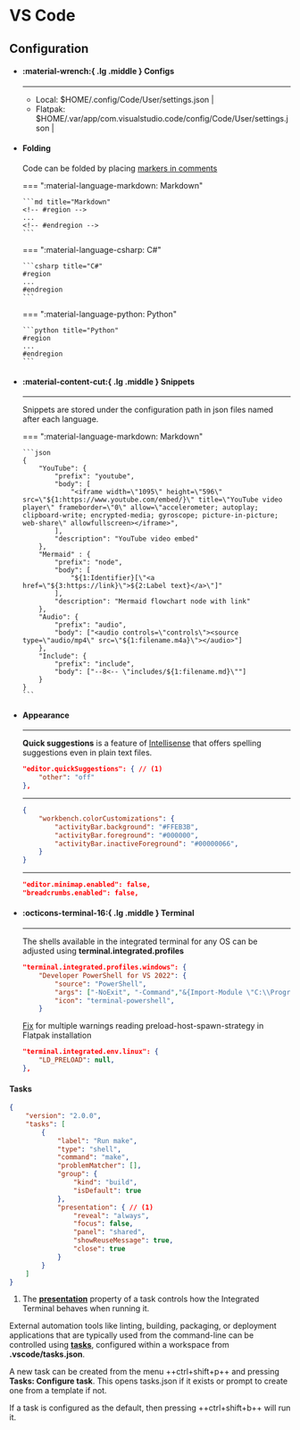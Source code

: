 # VS Code

## Configuration

<div class="grid cards" markdown>

-   #### :material-wrench:{ .lg .middle } Configs

    ---

    - Local: $HOME/.config/Code/User/settings.json                               |
    - Flatpak: $HOME/.var/app/com.visualstudio.code/config/Code/User/settings.json |


-   #### Folding

    Code can be folded by placing [markers in comments](https://code.visualstudio.com/docs/editor/codebasics#_folding)

    === ":material-language-markdown: Markdown"

        ```md title="Markdown"
        <!-- #region -->
        ...
        <!-- #endregion -->
        ```

    === ":material-language-csharp: C#"

        ```csharp title="C#"
        #region 
        ...
        #endregion
        ```

    === ":material-language-python: Python"

        ```python title="Python"
        #region
        ...
        #endregion
        ```

-   #### :material-content-cut:{ .lg .middle } Snippets

    ---

    Snippets are stored under the configuration path in json files named after each language.

    === ":material-language-markdown: Markdown"

        ```json
        {
            "YouTube": {
                "prefix": "youtube",
                "body": [
                    "<iframe width=\"1095\" height=\"596\" src=\"${1:https://www.youtube.com/embed/}\" title=\"YouTube video player\" frameborder=\"0\" allow=\"accelerometer; autoplay; clipboard-write; encrypted-media; gyroscope; picture-in-picture; web-share\" allowfullscreen></iframe>",
                ],
                "description": "YouTube video embed"
            },
            "Mermaid" : {
                "prefix": "node",
                "body": [
                    "${1:Identifier}[\"<a href=\"${3:https://link}\">${2:Label text}</a>\"]"
                ],
                "description": "Mermaid flowchart node with link"
            },
            "Audio": {
                "prefix": "audio",
                "body": ["<audio controls=\"controls\"><source type=\"audio/mp4\" src=\"${1:filename.m4a}\"></audio>"]
            },
            "Include": {
                "prefix": "include",
                "body": ["--8<-- \"includes/${1:filename.md}\""]
            }
        }
        ```

-   #### Appearance

    ---

    **Quick suggestions** is a feature of [Intellisense](https://code.visualstudio.com/docs/editor/intellisense) that offers spelling suggestions even in plain text files.

    ```json title="Disable quick suggestions"
    "editor.quickSuggestions": { // (1)
        "other": "off"
    },
    ```

    ---

    ```json title="Activity bar background (material yellow)"
    {
        "workbench.colorCustomizations": {
            "activityBar.background": "#FFEB3B",
            "activityBar.foreground": "#000000",
            "activityBar.inactiveForeground": "#00000066",
        }
    }
    ```

    ---

    ```json title="Disable minimap and bread crumbs"
    "editor.minimap.enabled": false,
    "breadcrumbs.enabled": false,
    ```

-   #### :octicons-terminal-16:{ .lg .middle } Terminal

    ---

    The shells available in the integrated terminal for any OS can be adjusted using **terminal.integrated.profiles**

    ```json title="Developer PowerShell for VS 2022"
    "terminal.integrated.profiles.windows": {
        "Developer PowerShell for VS 2022": {
            "source": "PowerShell",
            "args": ["-NoExit", "-Command","&{Import-Module \"C:\\Program Files\\Microsoft Visual Studio\\2022\\Community\\Common7\\Tools\\Microsoft.VisualStudio.DevShell.dll\"; Enter-VsDevShell 1916cd63}"],
            "icon": "terminal-powershell",
        }
    ```

    [Fix](https://github.com/flathub/com.visualstudio.code/issues/370) for multiple warnings reading preload-host-spawn-strategy in Flatpak installation

    ```json
    "terminal.integrated.env.linux": {
        "LD_PRELOAD": null,
    },
    ```

</div>

#### Tasks

```json title="Build task for running make"
{
    "version": "2.0.0",
    "tasks": [
        {
            "label": "Run make",
            "type": "shell",
            "command": "make",
            "problemMatcher": [],
            "group": {
                "kind": "build",
                "isDefault": true
            },
            "presentation": { // (1)
                "reveal": "always",
                "focus": false,
                "panel": "shared",
                "showReuseMessage": true,
                "close": true
            }
        }
    ]
}
```

1. The [**presentation**](https://code.visualstudio.com/docs/editor/tasks#_output-behavior) property of a task controls how the Integrated Terminal behaves when running it.

External automation tools like linting, building, packaging, or deployment applications that are typically used from the command-line can be controlled using [**tasks**](https://code.visualstudio.com/docs/editor/tasks#vscode), configured within a workspace from **.vscode/tasks.json**.

A new task can be created from the menu ++ctrl+shift+p++ and pressing **Tasks: Configure task**.
This opens tasks.json if it exists or prompt to create one from a template if not.

If a task is configured as the default, then pressing ++ctrl+shift+b++ will run it.
